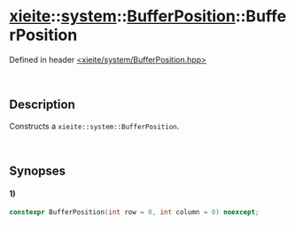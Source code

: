 # [xieite](../../../../xieite.md)\:\:[system](../../../../system.md)\:\:[BufferPosition](../../../BufferPosition.md)\:\:BufferPosition
Defined in header [<xieite/system/BufferPosition.hpp>](../../../../../include/xieite/system/BufferPosition.hpp)

&nbsp;

## Description
Constructs a `xieite::system::BufferPosition`.

&nbsp;

## Synopses
#### 1)
```cpp
constexpr BufferPosition(int row = 0, int column = 0) noexcept;
```
